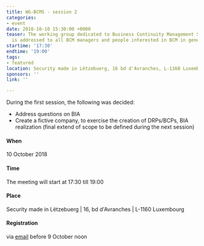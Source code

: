 ```yaml
---
title: WG-BCMS - session 2
categories:
- event
date: 2018-10-10 15:30:00 +0000
teaser: The working group dedicated to Business Continuity Management System (BCMS)
  is addressed to all BCM managers and people interested in BCM in general.
startime: '17:30'
endtime: '19:00'
tags:
- featured
location: Security made in Lëtzebuerg, 16 bd d'Avranches, L-1160 Luxembourg
sponsors: ''
link: ''

---
```


During the first session, the following was decided:

* Address questions on BIA
* Create a fictive company, to exercise the creation of DRPs/BCPs, BIA realization (final extend of scope to be defined during the next session)

#### When

10 October 2018

#### Time

The meeting will start at 17:30 till 19:00

#### Place

Security made in Lëtzebuerg | 16, bd d'Avranches | L-1160 Luxembourg

#### Registration

via [email]() before 9 October noon